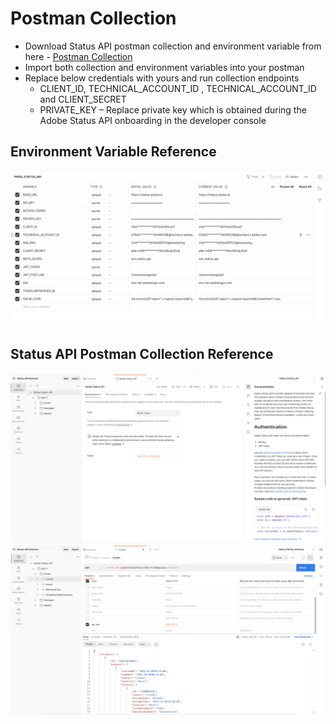 # Postman Collection

- Download Status API postman collection and environment variable from here - [Postman Collection](../../../../static/postman-collection-and-env.zip)
- Import both collection and environment variables into your postman 
- Replace below credentials with yours and run collection endpoints 
    - CLIENT_ID, TECHNICAL_ACCOUNT_ID , TECHNICAL_ACCOUNT_ID and CLIENT_SECRET
    - PRIVATE_KEY – Replace private key which is obtained during the Adobe Status API onboarding in the developer console

 ## Environment Variable Reference

![alt text](../../../../static/images/status-api-env.png "Adobe Status API Environment Variable")

## Status API Postman Collection Reference

![alt text](../../../../static/images/status-api-collection.png "Adobe Status API Collection")
![alt text](../../../../static/images/status-api-testing.png "Adobe Status API Collection Endpoint Validation")

